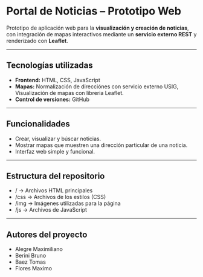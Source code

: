 # Portal de Noticias – Prototipo Web

Prototipo de aplicación web para la **visualización y creación de noticias**, con integración de mapas interactivos mediante un **servicio externo REST** y renderizado con **Leaflet**.

---

## Tecnologías utilizadas
- **Frontend:** HTML, CSS, JavaScript  
- **Mapas:** Normalización de direcciónes con servicio externo USIG, Visualización de mapas con libreria Leaflet.
- **Control de versiones:** GitHub  

---

## Funcionalidades
- Crear, visualizar y búscar noticias.
- Mostrar mapas que muestren una dirección particular de una noticia.
- Interfaz web simple y funcional.

---

## Estructura del repositorio
- /       -> Archivos HTML principales
- /css    -> Archivos de los estilos (CSS)
- /img    -> Imágenes utilizadas para la página
- /js     -> Archivos de JavaScript

----
## Autores del proyecto
- Alegre Maximiliano
- Berini Bruno
- Baez Tomas
- Flores Maximo

